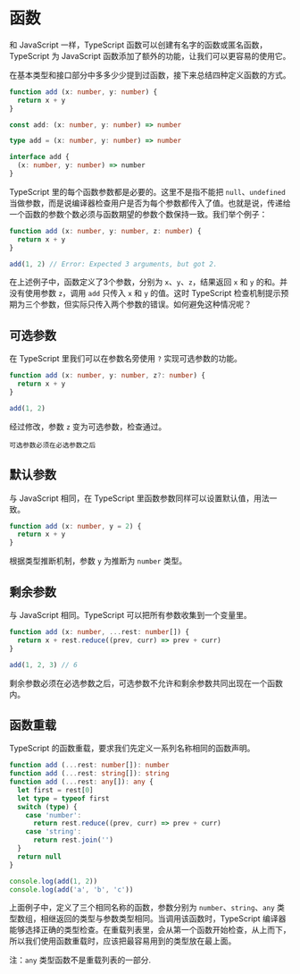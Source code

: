 # 函数

和 JavaScript 一样，TypeScript 函数可以创建有名字的函数或匿名函数，TypeScript 为 JavaScript 函数添加了额外的功能，让我们可以更容易的使用它。

在基本类型和接口部分中多多少少提到过函数，接下来总结四种定义函数的方式。

```ts
function add (x: number, y: number) {
  return x + y
}

const add: (x: number, y: number) => number

type add = (x: number, y: number) => number

interface add {
  (x: number, y: number) => number
}
```

TypeScript 里的每个函数参数都是必要的。这里不是指不能把 `null`、`undefined` 当做参数，而是说编译器检查用户是否为每个参数都传入了值。也就是说，传递给一个函数的参数个数必须与函数期望的参数个数保持一致。我们举个例子：

```ts
function add (x: number, y: number, z: number) {
  return x + y
}

add(1, 2) // Error: Expected 3 arguments, but got 2.
```

在上述例子中，函数定义了3个参数，分别为 `x`、`y`、`z`，结果返回 `x` 和 `y` 的和。并没有使用参数 `z`，调用 `add` 只传入 `x` 和 `y` 的值。这时 TypeScript 检查机制提示预期为三个参数，但实际只传入两个参数的错误。如何避免这种情况呢？

## 可选参数

在 TypeScript 里我们可以在参数名旁使用 `?` 实现可选参数的功能。

```ts
function add (x: number, y: number, z?: number) {
  return x + y
}

add(1, 2)
```

经过修改，参数 `z` 变为可选参数，检查通过。

`可选参数必须在必选参数之后`

## 默认参数

与 JavaScript 相同，在 TypeScript 里函数参数同样可以设置默认值，用法一致。

```ts
function add (x: number, y = 2) {
  return x + y
}
```

根据类型推断机制，参数 `y` 为推断为 `number` 类型。

## 剩余参数

与 JavaScript 相同。TypeScript 可以把所有参数收集到一个变量里。

```ts
function add (x: number, ...rest: number[]) {
  return x + rest.reduce((prev, curr) => prev + curr)
}

add(1, 2, 3) // 6
```

剩余参数必须在必选参数之后，可选参数不允许和剩余参数共同出现在一个函数内。

## 函数重载

TypeScript 的函数重载，要求我们先定义一系列名称相同的函数声明。

```ts
function add (...rest: number[]): number
function add (...rest: string[]): string
function add (...rest: any[]): any {
  let first = rest[0]
  let type = typeof first
  switch (type) {
    case 'number':
      return rest.reduce((prev, curr) => prev + curr)
    case 'string':
      return rest.join('')
  }
  return null
}

console.log(add(1, 2))
console.log(add('a', 'b', 'c'))
```

上面例子中，定义了三个相同名称的函数，参数分别为 `number`、`string`、`any` 类型数组，相继返回的类型与参数类型相同。当调用该函数时，TypeScript 编译器能够选择正确的类型检查。在重载列表里，会从第一个函数开始检查，从上而下，所以我们使用函数重载时，应该把最容易用到的类型放在最上面。

注：`any` 类型函数不是重载列表的一部分.
